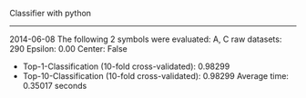 Classifier with python

--------------------------------------------------------------------------------
2014-06-08
The following 2 symbols were evaluated:
A, C
raw datasets: 290
Epsilon: 0.00
Center: False
* Top-1-Classification (10-fold cross-validated): 0.98299
* Top-10-Classification (10-fold cross-validated): 0.98299
Average time: 0.35017 seconds
